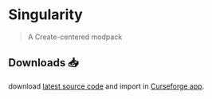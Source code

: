 # Singularity
> A Create-centered modpack

## Downloads 📥
download [latest source code](https://github.com/TontonLuston/Singularity/releases/latest) and import in [Curseforge app](https://www.curseforge.com/download/app).
